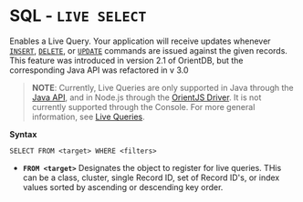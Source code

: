 
# SQL - `LIVE SELECT`

Enables a Live Query.  Your application will receive updates whenever [`INSERT`](SQL-Insert.md), [`DELETE`](SQL-Delete.md), or [`UPDATE`](SQL-Update.md) commands are issued against the given records.  This feature was introduced in version 2.1 of OrientDB, but the corresponding Java API was refactored in v 3.0

>**NOTE**: Currently, Live Queries are only supported in Java through the [Java API](../java/Java-API.md), and in Node.js through the [OrientJS Driver](../orientjs/OrientJS.md).  It is not currently supported through the Console.  For more general information, see [Live Queries](../java/Live-Query.md).

**Syntax**

```
SELECT FROM <target> WHERE <filters>
```

- **`FROM <target>`** Designates the object to register for live queries.  THis can be a class, cluster, single Record ID, set of Record ID's, or index values sorted by ascending or descending key order.

